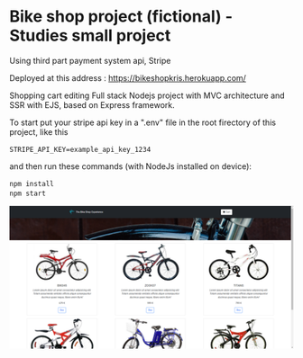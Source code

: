 # Bike shop project (fictional) - Studies small project

Using third part payment system api, Stripe

Deployed at this address : <https://bikeshopkris.herokuapp.com/>

Shopping cart editing
Full stack Nodejs project with MVC architecture and SSR with EJS, based on Express framework.

To start put your stripe api key in a ".env" file in the root firectory of this project, like this

```dotenv
STRIPE_API_KEY=example_api_key_1234
```

and then run these commands (with NodeJs installed on device):

```bash
npm install
npm start
```

![alt text](./public/images/site_screenshot.png?raw=true "Site screenshot at 24/06/2022.")
